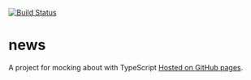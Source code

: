 [![Build Status](https://travis-ci.org/cvknage/news.svg?branch=master)](https://travis-ci.org/cvknage/news)

# news

A project for mocking about with TypeScript [Hosted on GitHub pages](https://cvknage.github.io/news/).
